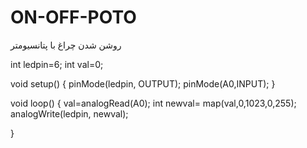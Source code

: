 # ON-OFF-POTO
روشن شدن چراغ با پتانسیومتر


int ledpin=6;
int val=0;

void setup() {
pinMode(ledpin, OUTPUT);
pinMode(A0,INPUT);
}

void loop() {
 val=analogRead(A0);
 int newval= map(val,0,1023,0,255);
 analogWrite(ledpin, newval);

}
